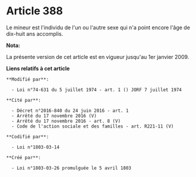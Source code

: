 # Article 388

Le mineur est l'individu de l'un ou l'autre sexe qui n'a point encore l'âge de dix-huit ans accomplis.

**Nota:**

La présente version de cet article est en vigueur jusqu'au 1er janvier 2009.

**Liens relatifs à cet article**

	**Modifié par**:

	  - Loi n°74-631 du 5 juillet 1974 - art. 1 () JORF 7 juillet 1974

	**Cité par**:

	  - Décret n°2016-840 du 24 juin 2016 - art. 1
	  - Arrêté du 17 novembre 2016 (V)
	  - Arrêté du 17 novembre 2016 - art. 8 (V)
	  - Code de l'action sociale et des familles - art. R221-11 (V)

	**Codifié par**:

	  - Loi n°1803-03-14

	**Créé par**:

	  - Loi n°1803-03-26 promulguée le 5 avril 1803
